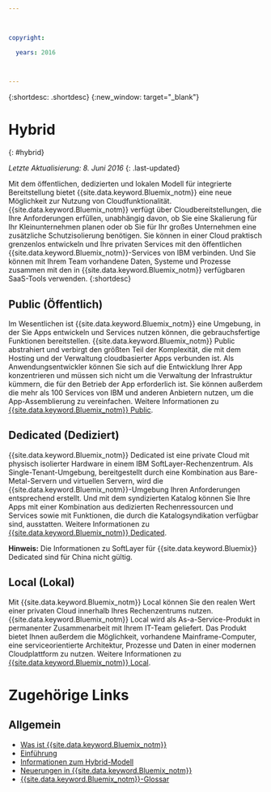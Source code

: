 ```yaml
---

 

copyright:

  years: 2016

 

---
```


{:shortdesc: .shortdesc}
{:new_window: target="_blank"}

# Hybrid
{: #hybrid}

*Letzte Aktualisierung: 8. Juni 2016*
{: .last-updated}

Mit dem öffentlichen, dedizierten und lokalen Modell für integrierte Bereitstellung bietet {{site.data.keyword.Bluemix_notm}} eine neue Möglichkeit zur Nutzung von Cloudfunktionalität. {{site.data.keyword.Bluemix_notm}} verfügt über Cloudbereitstellungen, die Ihre Anforderungen erfüllen, unabhängig davon, ob Sie eine Skalierung für Ihr Kleinunternehmen planen oder ob Sie für Ihr großes Unternehmen eine zusätzliche Schutzisolierung benötigen. Sie können in einer Cloud praktisch grenzenlos entwickeln und Ihre privaten Services mit den öffentlichen {{site.data.keyword.Bluemix_notm}}-Services von IBM verbinden. Und Sie können mit Ihrem Team vorhandene Daten, Systeme und Prozesse zusammen mit den in {{site.data.keyword.Bluemix_notm}} verfügbaren SaaS-Tools verwenden.
{:shortdesc}

## Public (Öffentlich)

Im Wesentlichen ist {{site.data.keyword.Bluemix_notm}} eine Umgebung, in der Sie Apps entwickeln und Services nutzen können, die gebrauchsfertige Funktionen bereitstellen. {{site.data.keyword.Bluemix_notm}} Public abstrahiert und verbirgt den größten Teil der Komplexität, die mit dem Hosting und der Verwaltung cloudbasierter Apps verbunden ist. Als Anwendungsentwickler können Sie sich auf die Entwicklung Ihrer App konzentrieren und müssen sich nicht um die Verwaltung der Infrastruktur kümmern, die für den Betrieb der App erforderlich ist. Sie können außerdem die mehr als 100 Services von IBM und anderen Anbietern nutzen, um die App-Assemblierung zu vereinfachen. Weitere Informationen zu [{{site.data.keyword.Bluemix_notm}} Public](../public/index.html).

## Dedicated (Dediziert)

{{site.data.keyword.Bluemix_notm}} Dedicated ist eine private Cloud mit physisch isolierter Hardware in einem IBM SoftLayer-Rechenzentrum. Als Single-Tenant-Umgebung, bereitgestellt durch eine Kombination aus Bare-Metal-Servern und virtuellen Servern, wird die {{site.data.keyword.Bluemix_notm}}-Umgebung Ihren Anforderungen entsprechend erstellt. Und mit dem syndizierten Katalog können Sie Ihre Apps mit einer Kombination aus dedizierten Rechenressourcen und Services sowie mit Funktionen, die durch die Katalogsyndikation verfügbar sind, ausstatten. Weitere Informationen zu [{{site.data.keyword.Bluemix_notm}} Dedicated](../dedicated/index.html).

**Hinweis:** Die Informationen zu SoftLayer für {{site.data.keyword.Bluemix}} Dedicated sind für China nicht gültig. 

## Local (Lokal)

Mit {{site.data.keyword.Bluemix_notm}} Local können Sie den realen Wert einer privaten Cloud innerhalb Ihres Rechenzentrums nutzen.  {{site.data.keyword.Bluemix_notm}} Local wird als As-a-Service-Produkt in permanenter Zusammenarbeit mit Ihrem IT-Team geliefert. Das Produkt bietet Ihnen außerdem die Möglichkeit, vorhandene Mainframe-Computer, eine serviceorientierte Architektur, Prozesse und Daten in einer modernen Cloudplattform zu nutzen. Weitere Informationen zu [{{site.data.keyword.Bluemix_notm}} Local](../local/index.html).

# Zugehörige Links
## Allgemein
* [Was ist {{site.data.keyword.Bluemix_notm}}](http://www.ibm.com/cloud-computing/bluemix/what-is-bluemix/)
* [Einführung](http://www.ibm.com/cloud-computing/bluemix/getting-started/)
* [Informationen zum Hybrid-Modell](http://www.ibm.com/cloud-computing/bluemix/hybrid/)
* [Neuerungen in {{site.data.keyword.Bluemix_notm}}](../whatsnew/index.html)
* [{{site.data.keyword.Bluemix_notm}}-Glossar](../overview/glossary/index.html)
